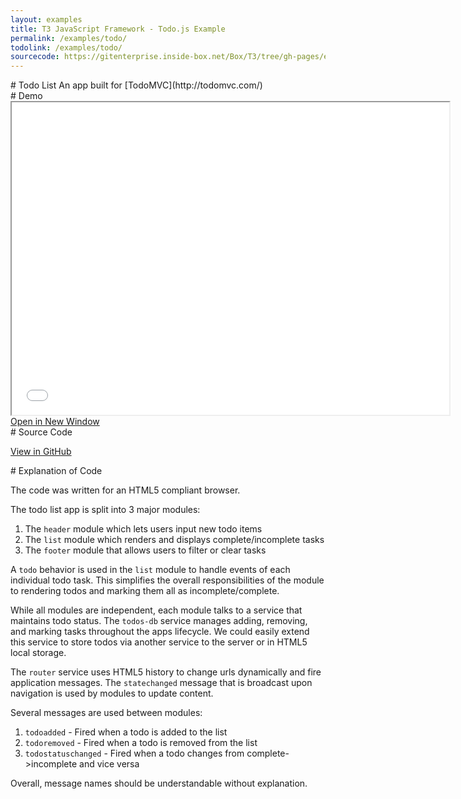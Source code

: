 ```yaml
---
layout: examples
title: T3 JavaScript Framework - Todo.js Example
permalink: /examples/todo/
todolink: /examples/todo/
sourcecode: https://gitenterprise.inside-box.net/Box/T3/tree/gh-pages/examples/todo/live
---
```


<div class="anchor" id="Overview"></div>
# Todo List
An app built for [TodoMVC](http://todomvc.com/)

<div class="anchor" id="demo"></div>
# Demo

<iframe src="{{ site.baseurl }}/examples/todo/live/" width="700" height="500"></iframe>
<a href="{{ site.baseurl }}/examples/todo/live/" target="_blank">Open in New Window</a>

<div class="anchor" id="sourcecode"></div>
# Source Code

<a href="{{ page.sourcecode }}" target="_blank">View in GitHub</a>

<div class="anchor" id="explanation"></div>
# Explanation of Code

The code was written for an HTML5 compliant browser.

The todo list app is split into 3 major modules:

1. The `header` module which lets users input new todo items
1. The `list` module which renders and displays complete/incomplete tasks
1. The `footer` module that allows users to filter or clear tasks

A `todo` behavior is used in the `list` module to handle events of each individual todo task. This simplifies the
overall responsibilities of the module to rendering todos and marking them all as incomplete/complete.

While all modules are independent, each module talks to a service that maintains todo status. The `todos-db` service
manages adding, removing, and marking tasks throughout the apps lifecycle. We could easily extend this
service to store todos via another service to the server or in HTML5 local storage.

The `router` service uses HTML5 history to change urls dynamically and fire application messages.
The `statechanged` message that is broadcast upon navigation is used by modules to update content.

Several messages are used between modules:

1. `todoadded` - Fired when a todo is added to the list
1. `todoremoved` - Fired when a todo is removed from the list
1. `todostatuschanged` - Fired when a todo changes from complete->incomplete and vice versa

Overall, message names should be understandable without explanation.
